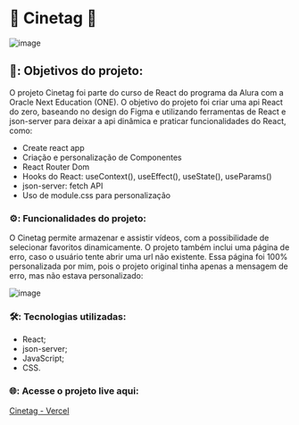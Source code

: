 # 🎥 Cinetag 🎥

![image](https://github.com/dharitcha/cinetag/assets/157736779/55c89764-b003-455d-b4e3-078a0023e879)

## 🎯: Objetivos do projeto:

O projeto Cinetag foi parte do curso de React do programa da Alura com a Oracle Next Education (ONE). O objetivo do projeto foi criar uma api React do zero, baseando no design do Figma e utilizando ferramentas de React e json-server para deixar a api dinâmica e praticar funcionalidades do React, como:

- Create react app
- Criação e personalização de Componentes
- React Router Dom
- Hooks do React: useContext(), useEffect(), useState(), useParams()
- json-server: fetch API
- Uso de module.css para personalização

### ⚙️: Funcionalidades do projeto:

O Cinetag permite armazenar e assistir vídeos, com a possibilidade de selecionar favoritos dinamicamente. O projeto também inclui uma página de erro, caso o usuário tente abrir uma url não existente. Essa página foi 100% personalizada por mim, pois o projeto original tinha apenas a mensagem de erro, mas não estava personalizado:

![image](https://github.com/dharitcha/cinetag/assets/157736779/97571271-d7a1-4b4b-95a9-e843ec064bc5)

### 🛠️: Tecnologias utilizadas:
- React;
- json-server;
- JavaScript;
- CSS.

### 🌐: Acesse o projeto live aqui:

[Cinetag - Vercel](https://cinetag-livid-zeta.vercel.app/)
